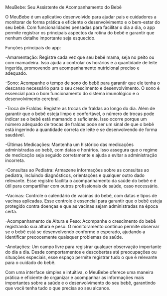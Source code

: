 MeuBebe: Seu Assistente de Acompanhamento do Bebê

O MeuBebe é um aplicativo desenvolvido para ajudar pais e cuidadores a monitorar de forma prática e eficiente o desenvolvimento e o bem-estar do seu bebê. Com funcionalidades pensadas para facilitar o dia a dia, o app permite registrar os principais aspectos da rotina do bebê e garantir que nenhum detalhe importante seja esquecido.

Funções principais do app:

-Amamentação: Registre cada vez que seu bebê mama, seja no peito ou com mamadeira. Isso ajuda a controlar os horários e a quantidade de leite ingerida, promovendo um acompanhamento nutricional preciso e adequado.

-Sono: Acompanhe o tempo de sono do bebê para garantir que ele tenha o descanso necessário para o seu crescimento e desenvolvimento. O sono é essencial para o bom funcionamento do sistema imunológico e o desenvolvimento cerebral.

-Troca de Fraldas: Registre as trocas de fraldas ao longo do dia. Além de garantir que o bebê esteja limpo e confortável, o número de trocas pode indicar se o bebê está mamando o suficiente. Isso ocorre porque um número adequado de trocas de fraldas pode ser um sinal de que o bebê está ingerindo a quantidade correta de leite e se desenvolvendo de forma saudável.

-Últimas Medicações: Mantenha um histórico das medicações administradas ao bebê, com datas e horários. Isso assegura que o regime de medicação seja seguido corretamente e ajuda a evitar a administração incorreta.

-Consultas ao Pediatra: Armazene informações sobre as consultas ao pediatra, incluindo diagnósticos, orientações e qualquer outro dado relevante. Esse registro facilita o acompanhamento da saúde do bebê e é útil para compartilhar com outros profissionais de saúde, caso necessário.

-Vacinas: Controle o calendário de vacinas do bebê, com datas e tipos de vacinas aplicadas. Esse controle é essencial para garantir que o bebê esteja protegido contra doenças e que as vacinas sejam administradas na época certa.

-Acompanhamento de Altura e Peso: Acompanhe o crescimento do bebê registrando sua altura e peso. O monitoramento contínuo permite observar se o bebê está se desenvolvendo conforme o esperado, ajudando a identificar precocemente quaisquer problemas de saúde.

-Anotações: Um campo livre para registrar qualquer observação importante do dia a dia. Desde comportamentos e descobertas até preocupações ou situações especiais, esse espaço permite registrar tudo o que é relevante para o cuidado do bebê.

Com uma interface simples e intuitiva, o MeuBebe oferece uma maneira prática e eficiente de organizar e acompanhar as informações mais importantes sobre a saúde e o desenvolvimento do seu bebê, garantindo que você tenha tudo o que precisa ao seu alcance.
